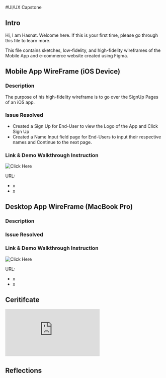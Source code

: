 #UI/UX Capstone

## Intro

Hi, I am Hasnat. Welcome here. If this is your first time, please go through this file to learn more.

This file contains sketches, low-fidelity, and high-fidelity wireframes of the Mobile App and e-commerce website created using Figma.

## Mobile App WireFrame (iOS Device)

### Description

The purpose of his high-fidelity wireframe is to go over the SignUp Pages of an iOS app.

### Issue Resolved

* Created a Sign Up for End-User to view the Logo of the App and Click Sign Up
* Created a Name Input field page for End-Users to input their respective names and Continue to the next page.

### Link & Demo Walkthrough Instruction

![Click Here](http://url/to/img.png)

URL: 

* x
* x

## Desktop App WireFrame (MacBook Pro)

### Description

### Issue Resolved

### Link & Demo Walkthrough Instruction


![Click Here](http://url/to/img.png)

URL: 

* x
* x

## Ceritifcate

![Click Here](https://github.com/mmhasnat17/UIUX/blob/main/UI:UX_Hasnat.pdf)

## Reflections
